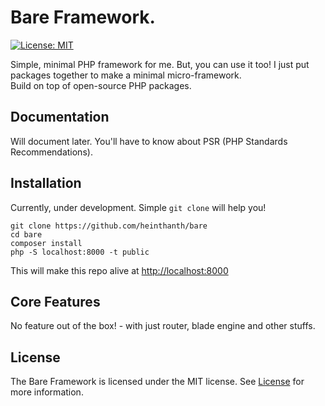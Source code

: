 # Bare Framework.

[![License: MIT](https://img.shields.io/badge/License-MIT-green.svg)](LICENSE)

Simple, minimal PHP framework for me. But, you can use it too! I just put packages together to make a minimal micro-framework.\
Build on top of open-source PHP packages.


## Documentation

Will document later. You'll have to know about PSR (PHP Standards Recommendations).


## Installation

Currently, under development. Simple `git clone` will help you!

```shell script
git clone https://github.com/heinthanth/bare
cd bare
composer install
php -S localhost:8000 -t public
```

This will make this repo alive at <http://localhost:8000>


## Core Features

No feature out of the box! - with just router, blade engine and other stuffs.


## License

The Bare Framework is licensed under the MIT license. See [License](LICENSE) for more information.

